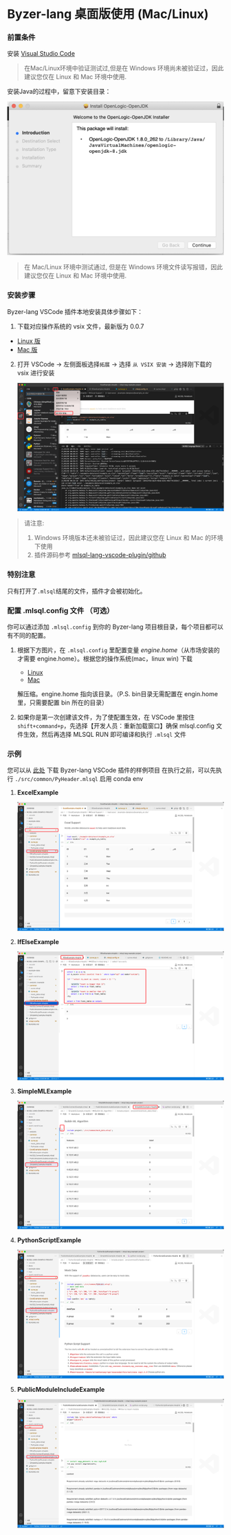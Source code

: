 # Byzer-lang 桌面版使用 (Mac/Linux)

### 前置条件
安装 [Visual Studio Code](https://code.visualstudio.com/)

> 在Mac/Linux环境中验证测试过,但是在 Windows 环境尚未被验证过，因此建议您仅在 Linux 和 Mac 环境中使用.

安装Java的过程中，留意下安装目录：

![jdk.png](images/jdk.png)

> 在 Mac/Linux 环境中测试通过, 但是在 Windows 环境文件读写报错，因此建议您仅在 Linux 和 Mac 环境中使用.

### 安装步骤

Byzer-lang VSCode 插件本地安装具体步骤如下：
  1. 下载对应操作系统的 vsix 文件，最新版为 0.0.7
  - [Linux 版](https://download.byzer.org/byzer-lang-linux-0.0.7.vsix)
  - [Mac 版](https://download.byzer.org/byzer-lang-mac-0.0.7.vsix)

  2. 打开 VSCode -> 左侧面板选择`拓展` -> 选择 `从 VSIX 安装` -> 选择刚下载的 vsix 进行安装

     ![img.png](images/img_local_install.png)

> 请注意:
> 1. Windows 环境版本还未被验证过，因此建议您在 Linux 和 Mac 的环境下使用
> 2. 插件源码参考 [mlsql-lang-vscode-plugin/github](https://github.com/allwefantasy/mlsql-lang-vscode-plugin)

### 特别注意

只有打开了`.mlsql`结尾的文件，插件才会被初始化。

### 配置 .mlsql.config 文件 （可选）

你可以通过添加 `.mlsql.config` 到你的 Byzer-lang 项目根目录，每个项目都可以有不同的配置。

1. 根据下方图片，在 `.mlsql.config` 里配置变量 *engine.home*（从市场安装的才需要 engine.home）。根据您的操作系统(mac，linux win) 下载
   - [Linux](https://download.byzer.org/byzer-lang-linux-amd64-2.3.0-preview.tar.gz)
   - [Mac](https://download.byzer.org/byzer-lang-mac-amd64-2.3.0-preview.tar.gz)
   
   解压缩。engine.home 指向该目录。（P.S. bin目录无需配置在 engin.home 里，只需要配置 bin 所在的目录）
   
3. 如果你是第一次创建该文件，为了使配置生效，在 VSCode 里按住 `shift+command+p`，先选择【开发人员：重新加载窗口】确保 mlsql.config 文件生效，然后再选择 MLSQL RUN 即可编译和执行 `.mlsql` 文件

### 示例

您可以从 [此处](https://github.com/allwefantasy/mlsql-lang-example-project) 下载 Byzer-lang VSCode 插件的样例项目
在执行之前，可以先执行 `./src/common/PyHeader.mlsql`  启用 conda env 

1. **ExcelExample**

   ![img.png](images/img_eg_execl.png)

2. **IfElseExample**

   ![img_1.png](images/img_eg_ifelse.png)

3. **SimpleMLExample**

   ![img_2.png](images/img_eg_mlsqlnb.png)

4. **PythonScriptExample**

   ![img_3.png](images/img_eg_pyscript.png)

5. **PublicModuleIncludeExample**

   ![img_4.png](images/img_eg_module_include.png)